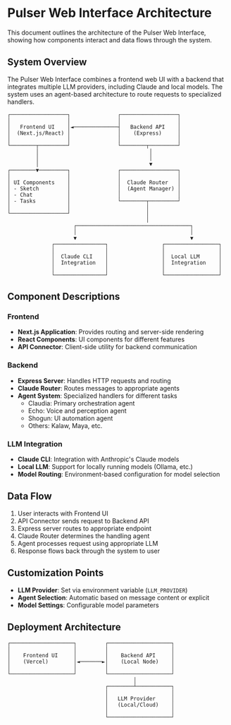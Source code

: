# Pulser Web Interface Architecture

This document outlines the architecture of the Pulser Web Interface, showing how components interact and data flows through the system.

## System Overview

The Pulser Web Interface combines a frontend web UI with a backend that integrates multiple LLM providers, including Claude and local models. The system uses an agent-based architecture to route requests to specialized handlers.

```
┌──────────────────┐               ┌──────────────────┐
│                  │               │                  │
│   Frontend UI    │◄──────────────┤   Backend API    │
│  (Next.js/React) │               │    (Express)     │
│                  │               │                  │
└────────┬─────────┘               └────────┬─────────┘
         │                                   │
         │                                   │
         │                                   ▼
┌────────▼─────────┐               ┌──────────────────┐
│                  │               │                  │
│ UI Components    │               │  Claude Router   │
│ - Sketch         │               │  (Agent Manager) │
│ - Chat           │               │                  │
│ - Tasks          │               └────────┬─────────┘
│                  │                        │
└──────────────────┘                        │
                                            │
                     ┌────────────────────────────────────┐
                     │                                    │
                     ▼                                    ▼
              ┌────────────────┐                 ┌─────────────────┐
              │                │                 │                 │
              │  Claude CLI    │                 │  Local LLM      │
              │  Integration   │                 │  Integration    │
              │                │                 │                 │
              └────────────────┘                 └─────────────────┘
```

## Component Descriptions

### Frontend

- **Next.js Application**: Provides routing and server-side rendering
- **React Components**: UI components for different features
- **API Connector**: Client-side utility for backend communication

### Backend

- **Express Server**: Handles HTTP requests and routing
- **Claude Router**: Routes messages to appropriate agents
- **Agent System**: Specialized handlers for different tasks
  - Claudia: Primary orchestration agent
  - Echo: Voice and perception agent
  - Shogun: UI automation agent
  - Others: Kalaw, Maya, etc.

### LLM Integration

- **Claude CLI**: Integration with Anthropic's Claude models
- **Local LLM**: Support for locally running models (Ollama, etc.)
- **Model Routing**: Environment-based configuration for model selection

## Data Flow

1. User interacts with Frontend UI
2. API Connector sends request to Backend API 
3. Express server routes to appropriate endpoint
4. Claude Router determines the handling agent
5. Agent processes request using appropriate LLM
6. Response flows back through the system to user

## Customization Points

- **LLM Provider**: Set via environment variable (`LLM_PROVIDER`)
- **Agent Selection**: Automatic based on message content or explicit
- **Model Settings**: Configurable model parameters

## Deployment Architecture

```
┌────────────────────┐         ┌────────────────────┐
│                    │         │                    │
│    Frontend UI     │         │    Backend API     │
│    (Vercel)        │◄───────►│    (Local Node)    │
│                    │         │                    │
└────────────────────┘         └────────────────────┘
                                        │
                               ┌────────┴───────────┐
                               │                    │
                               │   LLM Provider     │
                               │   (Local/Cloud)    │
                               │                    │
                               └────────────────────┘
```